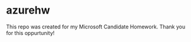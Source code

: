 # azurehw

This repo was created for my Microsoft Candidate Homework. Thank you for this oppurtunity!
